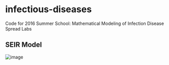 # infectious-diseases
Code for 2016 Summer School: Mathematical Modeling of Infection Disease Spread Labs

## SEIR Model
![image](https://cloud.githubusercontent.com/assets/6295292/16028983/e4a9bc52-31b2-11e6-9fa2-50d4fa446a22.png)
